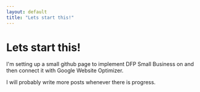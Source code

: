 ```yaml
---
layout: default
title: "Lets start this!"
---
```

# Lets start this!

I'm setting up a small github page to implement DFP Small Business on and then connect it with Google Website Optimizer.

I will probably write more posts whenever there is progress.

